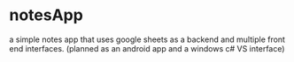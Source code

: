 # notesApp
a simple notes app that uses google sheets as a backend and multiple front end interfaces. (planned as an android app and a windows c# VS interface)
